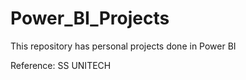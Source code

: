 # Power_BI_Projects
This repository has personal projects done in Power BI



Reference:
SS UNITECH


